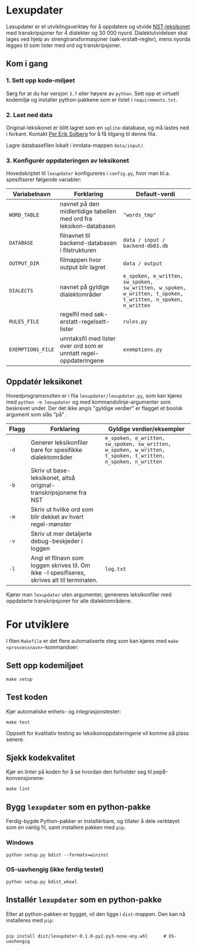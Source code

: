 # Lexupdater 

Lexupdater er et utviklingsverktøy for å oppdatere og utvide 
[NST-leksikonet](https://www.nb.no/sprakbanken/ressurskatalog/oai-nb-no-sbr-23/) 
med transkripsjoner for 4 dialekter og 30 000 nyord. 
Dialektutvidelsen skal lages ved hjelp av strengtransformasjoner 
(søk-erstatt-regler), mens nyorda legges til som lister med ord og
transkripsjoner.

## Kom i gang
### 1. Sett opp kode-miljøet
Sørg for at du har versjon `3.7` eller høyere av `python`.
Sett opp et virtuelt kodemiljø og installer python-pakkene som er listet i 
`requirements.txt`. 

### 2. Last ned data
Original-leksikonet er blitt lagret som en `sqlite`-database, 
og må lastes ned i forkant. 
Kontakt [Per Erik Solberg](https://github.com/peresolb) for å få tilgang 
til denne fila. 

Lagre databasefilen lokalt i inndata-mappen `data/input/`.

### 3. Konfigurér oppdateringen av leksikonet

Hovedskriptet til `lexupdater` konfigureres i `config.py`, 
hvor man bl.a. spesifiserer følgende variabler:

Variabelnavn | Forklaring | Default-verdi
---|---|---
`WORD_TABLE` | navnet på den midlertidige tabellen med ord fra leksikon-databasen | `"words_tmp"` 
`DATABASE`  | filnavnet til backend-databasen i filstrukturen | `data / input / backend-db03.db`
`OUTPUT_DIR` | filmappen hvor output blir lagret | `data / output`
`DIALECTS` | navnet på gyldige dialektområder | `e_spoken, e_written, sw_spoken, sw_written, w_spoken, w_written, t_spoken, t_written, n_spoken, n_written`
`RULES_FILE` | regelfil med søk-erstatt-regelsett-lister |  `rules.py`
`EXEMPTIONS_FILE` | unntaksfil med lister over ord som er unntatt regel-oppdateringene | `exemptions.py`


## Oppdatér leksikonet
Hovedprogramsnutten er i fila `lexupdater/lexupdater.py`, som kan kjøres med 
`python -m lexupdater` og med kommandolinje-argumenter som beskrevet under. 
Der det ikke angis "gyldige verdier" er flagget et boolsk argument som slås 
"på" .  

Flagg | Forklaring  | Gyldige verdier/eksempler
---   | ---          | ---
`-d`  | Generer leksikonfiler bare for spesifikke dialektområder  | `e_spoken, e_written, sw_spoken, sw_written, w_spoken, w_written, t_spoken, t_written, n_spoken, n_written`
`-b`  | Skriv ut base-leksikonet, altså original-transkripsjonene fra NST | 
`-m`  | Skriv ut hvilke ord som blir dekket av hvert regel-mønster | 
`-v`  | Skriv ut mer detaljerte debug-beskjeder i loggen | 
`-l`  | Angi et filnavn som loggen skrives til. Om ikke -l spesifiseres, skrives alt til terminalen. | `log.txt`

Kjører man `lexupdater` uten argumenter, 
genereres leksikonfiler med oppdaterte transkripsjoner for alle 
dialektområdene.


# For utviklere

I filen  `Makefile` er det flere automatiserte steg som kan kjøres med 
`make <prossessnavn>`-kommandoer:   

## Sett opp kodemiljøet

```shell
make setup
```

## Test koden
Kjør automatiske enhets- og integrasjonstester: 
```shell
make test
```
Oppsett for kvalitativ testing av leksikonoppdateringene 
vil komme på plass senere. 

## Sjekk kodekvalitet
Kjør en linter på koden for å se hvordan den forholder seg til 
pep8-konvensjonene: 
```shell
make lint
```

## Bygg `lexupdater` som en python-pakke
Ferdig-bygde Python-pakker er installérbare, og tillater å dele verktøyet 
som en vanlig fil, samt installere pakken med `pip`. 

### Windows 
```shell
python setup.py bdist --formats=wininst
```

### OS-uavhengig (ikke ferdig testet)
```shell
python setup.py bdist_wheel
```

## Installér `lexupdater` som en python-pakke 
Etter at python-pakken er bygget, vil den ligge i `dist`-mappen. Den kan nå 
installeres med `pip`: 

```shell

pip install dist/lexupdater-0.1.0-py2.py3-none-any.whl      # OS-uavhengig
```
